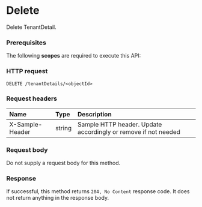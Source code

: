 # Delete

Delete TenantDetail.
### Prerequisites
The following **scopes** are required to execute this API: 
### HTTP request
<!-- { "blockType": "ignored" } -->
```http
DELETE /tenantDetails/<objectId>

```
### Request headers
| Name       | Type | Description|
|:---------------|:--------|:----------|
| X-Sample-Header  | string  | Sample HTTP header. Update accordingly or remove if not needed|

### Request body
Do not supply a request body for this method.


### Response
If successful, this method returns `204, No Content` response code. It does not return anything in the response body.


<!-- uuid: 1ec6c637-d5ce-4c7c-8510-60a02b97903c
2015-10-25 13:14:09 UTC -->
<!-- {
  "type": "#page.annotation",
  "description": "Delete",
  "keywords": "",
  "section": "documentation",
  "tocPath": ""
}-->